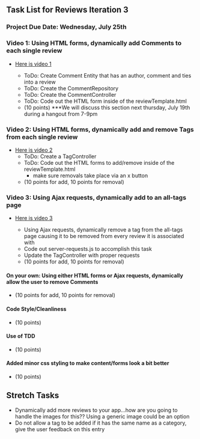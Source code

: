 ## Task List for Reviews Iteration 3

### Project Due Date: Wednesday, July 25th

### Video 1: Using HTML forms, dynamically add Comments to each single review
- [Here is video 1](https://youtu.be/zHUIy6QNn4Q)
	- ToDo: Create Comment Entity that has an author, comment and ties into a review
	- ToDo: Create the CommentRepository
	- ToDo: Create the CommentController
	- ToDo: Code out the HTML form inside of the reviewTemplate.html

	* (10 points)   ***We will discuss this section next thursday, July 19th during a hangout from 7-9pm

### Video 2: Using HTML forms, dynamically add and remove Tags from each single review
- [Here is video 2](https://youtu.be/X_OAUhbqauk)
	- ToDo: Create a TagController
	- ToDo: Code out the HTML forms to add/remove inside of the reviewTemplate.html
		- make sure removals take place via an x button
	* (10 points for add, 10 points for removal)

### Video 3: Using Ajax requests, dynamically add to an all-tags page
- [Here is video 3](https://youtu.be/KCxp74Et7T0)
	- Using Ajax requests, dynamically remove a tag from the all-tags page causing it to be removed from every review it is associated with 
	- Code out server-requests.js to accomplish this task
	- Update the TagController with proper requests

 	* (10 points for add, 10 points for removal)

#### On your own: Using either HTML forms or Ajax requests, dynamically allow the user to remove Comments
  * (10 points for add, 10 points for removal)
  
#### Code Style/Cleanliness
  * (10 points)
 
#### Use of TDD
  * (10 points)

#### Added minor css styling to make content/forms look a bit better
  * (10 points)

## Stretch Tasks
- Dynamically add more reviews to your app...how are you going to handle the images for this?? Using a generic image could be an option 
- Do not allow a tag to be added if it has the same name as a category, give the user feedback on this entry
